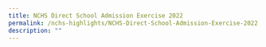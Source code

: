 ```yaml
---
title: NCHS Direct School Admission Exercise 2022
permalink: /nchs-highlights/NCHS-Direct-School-Admission-Exercise-2022
description: ""
---
```

